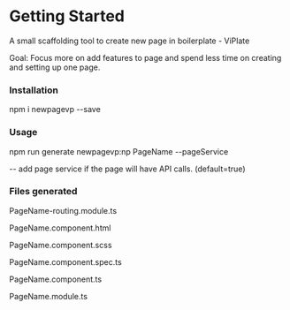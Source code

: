 
# Getting Started

A small scaffolding tool to create new page in boilerplate - ViPlate

Goal: Focus more on add features to page and spend less time on creating and setting up one page.

### Installation

npm i newpagevp --save 

### Usage 

npm run generate newpagevp:np PageName --pageService 

-- add page service if the page will have API calls. (default=true)


### Files generated

PageName-routing.module.ts

PageName.component.html

PageName.component.scss

PageName.component.spec.ts

PageName.component.ts

PageName.module.ts 
